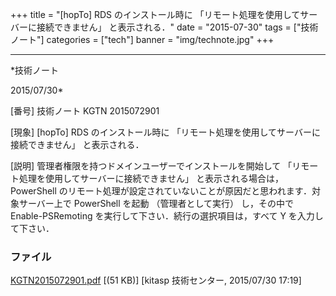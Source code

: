 ﻿+++
title = "[hopTo] RDS のインストール時に 「リモート処理を使用してサーバーに接続できません」 と表示される．"
date = "2015-07-30"
tags = ["技術ノート"]
categories = ["tech"]
banner = "img/technote.jpg"
+++

-----------------------------------------------------------------------------------------------------------------------------

*技術ノート

2015/07/30*


[番号]
技術ノート KGTN 2015072901

[現象]
[hopTo] RDS のインストール時に
「リモート処理を使用してサーバーに接続できません」 と表示される．

[説明]
管理者権限を持つドメインユーザーでインストールを開始して
「リモート処理を使用してサーバーに接続できません」 と表示される場合は，
PowerShell
のリモート処理が設定されていないことが原因だと思われます．対象サーバー上で
PowerShell を起動 （管理者として実行） し，その中で Enable-PSRemoting
を実行して下さい．続行の選択項目は，すべて Y を入力して下さい．


### ファイル

 
 


[KGTN2015072901.pdf](http://techreport.kitasp.net/attachments/download/2173/KGTN2015072901.pdf)
 [(51 KB)] [kitasp 技術センター, 2015/07/30
17:19]


 


 

